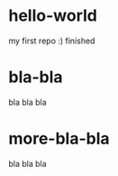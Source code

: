 hello-world
===========

my first repo :)
finished


bla-bla
===========
bla bla bla

more-bla-bla
===========
bla bla bla

